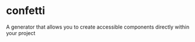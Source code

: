 # confetti

A generator that allows you to create accessible components directly within your project
